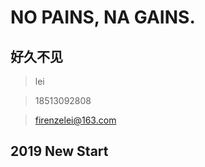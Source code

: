 NO PAINS, NA GAINS.
=====
好久不见
-----

> lei

> 18513092808

> firenzelei@163.com

## 2019 New Start

